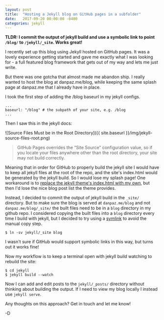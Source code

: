 ```yaml
---
layout: post
title:  "Hosting a Jekyll blog on GitHub pages in a subfolder"
date:   2017-09-20 00:00:00 -0400
categories: jekyll
---
```


**TLDR: I commit the output of jekyll build and use a symbolic link to point
`/blog/` to `/jekyll/_site`. Works great!**

I recently set up this blog using Jekyll hosted on GitHub pages. It was a lovely
experience getting started and gave me exactly what I was looking for - a full
featured blog framework that gets out of my way and lets me just write.

But there was one gotcha that almost made me abandon ship. I really wanted to
host the blog at danpaz.me/blog, while keeping the same splash page at danpaz.me
that I already have in place.

I took the first step of adding the /blog baseurl in my jekyll configs.

```
...
baseurl: "/blog" # the subpath of your site, e.g. /blog
...
```

Then I saw this in the jekyll docs:

![Source Files Must be in the Root Directory]({{ site.baseurl }}/img/jekyll-source-files-root.png)

> GitHub Pages overrides the “Site Source” configuration value, so if you locate your files anywhere other than the root directory, your site may not build correctly.

Meaning that in order for GitHub to properly build the jekyll site I would have
to keep all jekyll files at the root of the repo, and the site's index.html
would be generated by the jekyll build. So I would lose my splash page! One
workaround is to [replace the jekyll theme's index.html with my own][theme], but
then I'd lose the nice blog post list the theme provides.

Instead, I decided to commit the output of jekyll build in the `_site/` directory.
But to make sure the blog is served at `danpaz.me/blog` and not `danpaz.me/blog/_site/`
the built files need to be in a `blog` directory in my github repo. I considered
copying the built files into a `blog` directory every time I build with jekyll,
but I decided to try using a [symlink][symlink] to avoid the manual copy step.

```
$ ln -sv jekyll/_site blog
```

I wasn't sure if GitHub would support symbolic links in this way, but turns out
it works fine!

Now my workflow is to keep a terminal open with jekyll build watching to rebuild
the site:

```
$ cd jekyll
$ jekyll build --watch
```

Now I can add and edit posts to the `jekyll/_posts/` directory without thinking
about building the output. If I need to view my blog locally I instead use
`jekyll serve`.

Any thoughts on this approach? Get in touch and let me know!

-D

[theme]: https://jekyllrb.com/docs/themes/#overriding-theme-defaults
[symlink]: https://linux.die.net/man/1/ln
